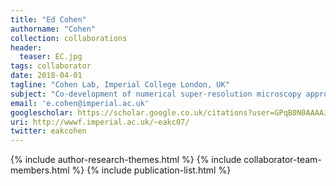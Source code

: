 ```yaml
---
title: "Ed Cohen"
authorname: "Cohen"
collection: collaborations
header:
  teaser: EC.jpg
tags: collaborator
date: 2018-04-01
tagline: "Cohen Lab, Imperial College London, UK"
subject: "Co-development of numerical super-resolution microscopy approaches"
email: 'e.cohen@imperial.ac.uk'
googlescholar: https://scholar.google.co.uk/citations?user=GPqB0N0AAAAJ&hl=en
uri: http://wwwf.imperial.ac.uk/~eakc07/
twitter: eakcohen
---
```

<p align= "justify">

{% include author-research-themes.html %}
{% include collaborator-team-members.html %}
{% include publication-list.html %}
